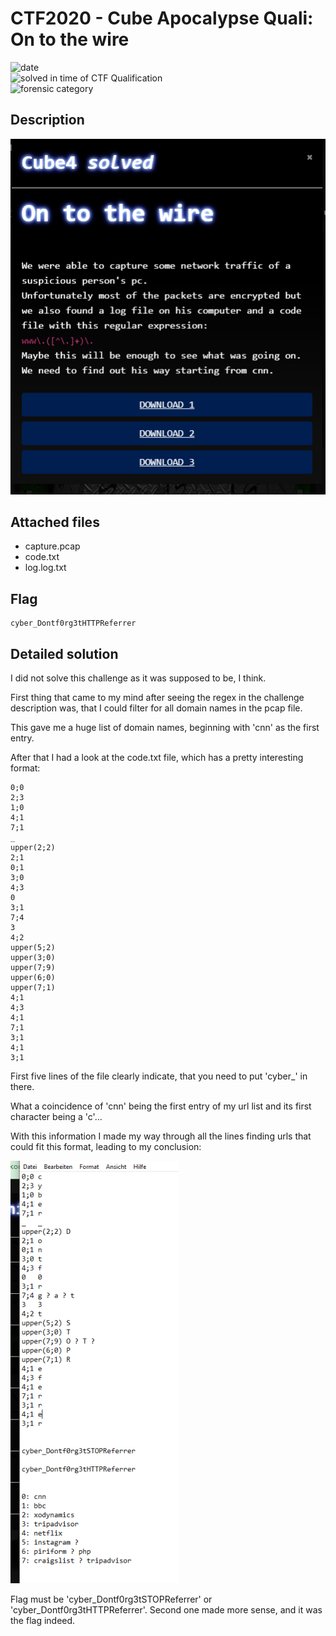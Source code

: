 # CTF2020 - Cube Apocalypse Quali: On to the wire

![date](https://img.shields.io/badge/date-15.10.2020-brightgreen.svg)  
![solved in time of CTF Qualification](https://img.shields.io/badge/solved-in%20time%20of%20CTF%20%20Qualification-brightgreen.svg)  
![forensic category](https://img.shields.io/badge/category-forensic-lightgrey.svg)

## Description
![desc](desc.png)

## Attached files
- capture.pcap
- code.txt
- log.log.txt

## Flag
```
cyber_Dontf0rg3tHTTPReferrer
```

## Detailed solution
I did not solve this challenge as it was supposed to be, I think.

First thing that came to my mind after seeing the regex in the challenge description was, that I could filter for all domain names in the pcap file.

This gave me a huge list of domain names, beginning with 'cnn' as the first entry.

After that I had a look at the code.txt file, which has a pretty interesting format:

```
0;0
2;3
1;0
4;1
7;1
_
upper(2;2)
2;1
0;1
3;0
4;3
0
3;1
7;4
3
4;2
upper(5;2)
upper(3;0)
upper(7;9)
upper(6;0)
upper(7;1)
4;1
4;3
4;1
7;1
3;1
4;1
3;1

```

First five lines of the file clearly indicate, that you need to put 'cyber_' in there.

What a coincidence of 'cnn' being the first entry of my url list and its first character being a 'c'...

With this information I made my way through all the lines finding urls that could fit this format, leading to my conclusion:

![result](result.png)

Flag must be 'cyber_Dontf0rg3tSTOPReferrer' or 'cyber_Dontf0rg3tHTTPReferrer'. Second one made more sense, and it was the flag indeed.